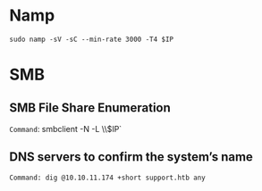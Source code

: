 # Namp
```sudo namp -sV -sC --min-rate 3000 -T4 $IP```
# SMB 
## SMB File Share Enumeration
`Command`: smbclient -N -L \\\\$IP`

## DNS servers to confirm the system’s name
```Command: dig @10.10.11.174 +short support.htb any```
